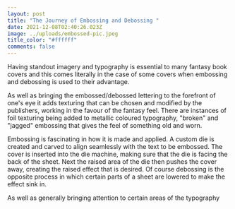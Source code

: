 ```yaml
---
layout: post
title: "The Journey of Embossing and Debossing "
date: 2021-12-08T02:40:26.023Z
image: ../uploads/embossed-pic.jpeg
title_color: "#ffffff"
comments: false
---
```

Having standout imagery and typography is essential to many fantasy book covers and this comes literally in the case of some covers when embossing and debossing is used to their advantage.

As well as bringing the embossed/debossed lettering to the forefront of one's eye it adds texturing that can be chosen and modified by the publishers, working in the favour of the fantasy feel. There are instances of foil texturing being added to metallic coloured typography, "broken" and "jagged" embossing that gives the feel of something old and worn. 

Embossing is fascinating in how it is made and applied. A custom die is created and carved to align seamlessly with the text to be embossed. The cover is inserted into the die machine, making sure that the die is facing the back of the sheet. Next the raised area of the die then pushes the cover away, creating the raised effect that is desired. Of course debossing is the opposite process in which certain parts of a sheet are lowered to make the effect sink in.

As well as generally bringing attention to certain areas of the typography